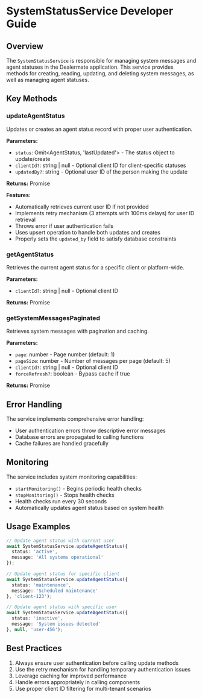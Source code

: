 # SystemStatusService Developer Guide

## Overview
The `SystemStatusService` is responsible for managing system messages and agent statuses in the Dealermate application. This service provides methods for creating, reading, updating, and deleting system messages, as well as managing agent statuses.

## Key Methods

### updateAgentStatus
Updates or creates an agent status record with proper user authentication.

**Parameters:**
- `status`: Omit<AgentStatus, 'lastUpdated'> - The status object to update/create
- `clientId?`: string | null - Optional client ID for client-specific statuses
- `updatedBy?`: string - Optional user ID of the person making the update

**Returns:** Promise<AgentStatus>

**Features:**
- Automatically retrieves current user ID if not provided
- Implements retry mechanism (3 attempts with 100ms delays) for user ID retrieval
- Throws error if user authentication fails
- Uses upsert operation to handle both updates and creates
- Properly sets the `updated_by` field to satisfy database constraints

### getAgentStatus
Retrieves the current agent status for a specific client or platform-wide.

**Parameters:**
- `clientId?`: string | null - Optional client ID

**Returns:** Promise<AgentStatus>

### getSystemMessagesPaginated
Retrieves system messages with pagination and caching.

**Parameters:**
- `page`: number - Page number (default: 1)
- `pageSize`: number - Number of messages per page (default: 5)
- `clientId?`: string | null - Optional client ID
- `forceRefresh?`: boolean - Bypass cache if true

**Returns:** Promise<PaginatedMessages>

## Error Handling
The service implements comprehensive error handling:
- User authentication errors throw descriptive error messages
- Database errors are propagated to calling functions
- Cache failures are handled gracefully

## Monitoring
The service includes system monitoring capabilities:
- `startMonitoring()` - Begins periodic health checks
- `stopMonitoring()` - Stops health checks
- Health checks run every 30 seconds
- Automatically updates agent status based on system health

## Usage Examples

```typescript
// Update agent status with current user
await SystemStatusService.updateAgentStatus({
  status: 'active',
  message: 'All systems operational'
});

// Update agent status for specific client
await SystemStatusService.updateAgentStatus({
  status: 'maintenance',
  message: 'Scheduled maintenance'
}, 'client-123');

// Update agent status with specific user
await SystemStatusService.updateAgentStatus({
  status: 'inactive',
  message: 'System issues detected'
}, null, 'user-456');
```

## Best Practices
1. Always ensure user authentication before calling update methods
2. Use the retry mechanism for handling temporary authentication issues
3. Leverage caching for improved performance
4. Handle errors appropriately in calling components
5. Use proper client ID filtering for multi-tenant scenarios
